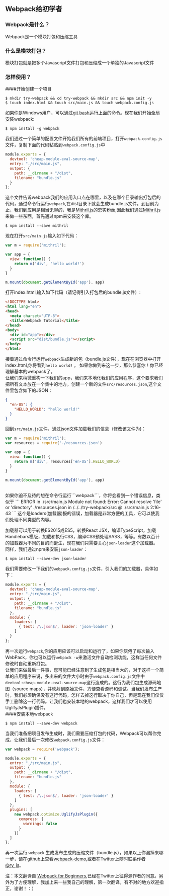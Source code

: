 ## Webpack给初学者
### Webpack是什么？
Webpack是一个模块打包和压缩工具
### 什么是模块打包？
模块打包就是把多个Javascript文件打包和压缩成一个单独的Javascript文件
### 怎样使用？
####开始创建一个项目
```shell
$ mkdir try-webpack && cd try-webpack && mkdir src && npm init -y
$ touch index.html && touch src/main.js && touch webpack.config.js
```
如果你是Windows用户，可以通过<a href="https://git-scm.com/downloads" target="_blank">git bash</a>运行上面的命令。现在我们开始全局安装webpack:
```
$ npm install -g webpack
```
我们通过一个简单的配置文件开始我们所有的前端项目，打开```webpack.config.js```文件，复制下面的代码粘贴到```webpack.config.js```中
```javascript
module.exports = {
  devtool: 'cheap-module-eval-source-map',
  entry: "./src/main.js",
  output: {
    path: __dirname + "/dist",
    filename: "bundle.js"
  }
};
```

这个文件告诉webpack我们的应用入口点在哪里，以及在哪个目录输出打包后的代码，通过命令行运行```webpack```,在dist目录下就会生成bundle.js文件。到目前为止，我们到应用是相当无聊的，我是<a href="http://mithril.js.org/" target="_blank">Mithril.js</a>的忠实粉丝,因此我们通过<a href="http://mithril.js.org/" target="_blank">Mithril.js</a>来做一些东西，首先通过npm来安装这个库。

```
$ npm install --save mithril
```
现在打开```src/main.js```输入如下代码：
```javascript
var m = require('mithril');

var app = {
  view: function() {
    return m('div', 'hello world!')
  }
}

m.mount(document.getElementById('app'), app)
```
打开index.html,输入如下代码（请记得引入打包后的bundle.js文件）:
```html
<!DOCTYPE html>
<html lang="en">
<head>
  <meta charset="UTF-8">
  <title>Webpack Tutorial</title>
</head>
<body>
  <div id="app"></div>
  <script src="dist/bundle.js"></script>
</body>
</html>
```
接着通过命令行运行```webpack```生成新的包（bundle.js文件），现在在浏览器中打开index.html,你将看到```hello world!``` 。
如果你做到来这一步，那么恭喜你！你已经理解基本的webpack了。<br/>
让我们来稍微重构一下我们的app，我们来本地化我们的应用程序，这个要求我们把所有文本放在一个集中的地方，创建一个新的文件```src/resources.json```,这个文件里包含如下的JSON：
```json
{
  "en-US": {
    "HELLO_WORLD": "hello world!"
  }
}
```

回到```src/main.js```文件，通过json文件加载我们的信息（修改该文件为)：
```javascript
var m = require('mithril');
var resources = require('./resources.json')

var app = {
  view: function() {
    return m('div', resources['en-US'].HELLO_WORLD)
  }
}

m.mount(document.getElementById('app'), app)
```

<br/>
如果你迫不及待的想在命令行运行```webpack```，你将会看到一个错误信息，类似于
```
ERROR in ./src/main.js
Module not found: Error: Cannot resolve 'file' or 'directory' ./resources.json in /../../try-webpack/src
 @ ./src/main.js 2:16-43
 ```
这个是loaders(加载器)报的错误，加载器是非常方便的工具，它可以使我们处理不同类型的内容。
<br/>

加载器可以用于转换ES2015成ES5，转换React JSX，编译TypeScript，加载Handlebars模版，加载和执行CSS，编译CSS预处理SASS，等等。有数以百计的加载器为不同的目的而诞生，现在我们只需要关心```json-loader```这个加载器。
<br/>
同样，我们通过npm来安装```json-loader```：
```shell
$ npm install --save-dev json-loader
```
我们需要修改一下我们的```webpack.config.js```文件，引入我们的加载器，具体如下：

```javascript
module.exports = {
  devtool: 'cheap-module-eval-source-map',
  entry: "./src/main.js",
  output: {
    path: __dirname + "/dist",
    filename: "bundle.js"
  },
  module: {
    loaders: [
      { test: /\.json$/, loader: 'json-loader' }
    ]
  }
};
```
再一次运行```webpack```,你的应用应该可以启动和运行了，如果你厌倦了每次输入WebPack，你也可以运行```webpack -w```来激活文件自动检测功能，这样当任何文件修改时自动重新打包。
<br/>
让我们来做最后一件事，您可能已经注意到了生成包是相当大的，对于这样一个简单的应用程序来说，多出来的文件大小时由于```webpack.config.js```文件中```devtool:cheap-module-eval-source-map```这行造成的。这行为我们包生成源码地图（source maps），并映射到原始文件，方便查看源码和调试。当我们发布生产时，我们必须确保没有这行代码，怎样去掉这行取决于你自己，但是现在我们仅仅手工删除这一行代码。让我们也安装本地的webpack，这样我们才可以使用UglifyJsPlugin插件。
<br/>
####安装本地webpack
```shell
$ npm install --save-dev webpack
```

当我们准备把项目发布生成时，我们需要压缩打包的代码，Webpack可以帮你完成，让我们最后一次修改```webpack.config.js```文件：
```javascript
var webpack = require('webpack');

module.exports = {
  entry: "./src/main.js",
  output: {
    path: __dirname + "/dist",
    filename: "bundle.js"
  },
  module: {
    loaders: [
      { test: /\.json$/, loader: 'json-loader' }
    ]
  },
  plugins: [
    new webpack.optimize.UglifyJsPlugin({
      compress: {
        warnings: false
      }
    })
  ]
};
```
再一次运行 ```webpack``` 生成发布生成的压缩文件（bundle.js），如果以上你漏掉来哪一步，请在github上查看<a href="https://github.com/rwhitmire/webpack-demo">webpack-demo</a>,或者在Twitter上随时联系作者<a href="https://twitter.com/ry_js">@ry_js</a>。

注：本文翻译自 <a href="http://rwhitmire.com/2016/04/09/webpack-for-beginners.html">Webpack for Beginners</a>,已经在Twitter上征得源作者的同意。另外为了方便理解，我加上来一些我自己的理解，第一次翻译，有不对的地方欢迎指正，谢谢！：）
